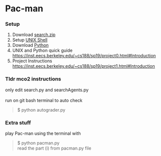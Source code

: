 # Pac-man
### Setup
  1. Download [search.zip](https://inst.eecs.berkeley.edu/~cs188/fa18/assets/files/search.zip)
  2. Setup [UNIX Shell](https://swcarpentry.github.io/shell-novice/setup.html)
  3. Download [Python](https://www.python.org/downloads/)
  4. UNIX and Python quick guide https://inst.eecs.berkeley.edu/~cs188/sp19/project0.html#Introduction
  5. Project Instructions https://inst.eecs.berkeley.edu/~cs188/sp19/project1.html#Introduction
### Tldr mco2 instructions
  only edit search.py and searchAgents.py\
\
  run on git bash terminal to auto check
  > $ python autograder.py
 
### Extra stuff

  play Pac-man using the terminal with
  > $ python pacman.py
\
  read the part (i) from pacman.py file
